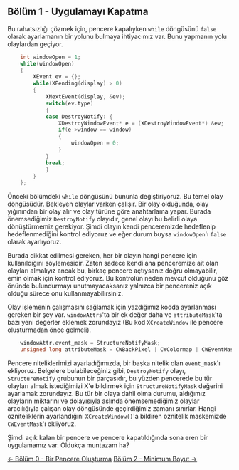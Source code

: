 ## Bölüm 1 - Uygulamayı Kapatma

Bu rahatsızlığı çözmek için, pencere kapalıyken `while` döngüsünü `false` olarak ayarlamanın bir yolunu bulmaya ihtiyacımız var. Bunu yapmanın yolu olaylardan geçiyor.

```c
    int windowOpen = 1;
    while(windowOpen)
    {
        XEvent ev = {};
        while(XPending(display) > 0)
        {
            XNextEvent(display, &ev);
            switch(ev.type)
            {
            case DestroyNotify: {
                XDestroyWindowEvent* e = (XDestroyWindowEvent*) &ev;
                if(e->window == window)
                {
                    windowOpen = 0;
                }
            }
            break;
            }
        }
    };
```

Önceki bölümdeki `while` döngüsünü bununla değiştiriyoruz. Bu temel olay döngüsüdür. Bekleyen olaylar varken çalışır. Bir olay olduğunda, olay yığınından bir olay alır ve olay türüne göre anahtarlama yapar. Burada önemsediğimiz `DestroyNotify` olayıdır, genel olayı bu belirli olaya dönüştürmemiz gerekiyor. Şimdi olayın kendi penceremizde hedeflenip hedeflenmediğini kontrol ediyoruz ve eğer durum buysa `windowOpen`'ı `false` olarak ayarlıyoruz.

Burada dikkat edilmesi gereken, her bir olayın hangi pencere için kullanıldığını söylemesidir. Zaten sadece kendi ana penceremize ait olan olayları almalıyız ancak bu, birkaç pencere açtıysanız doğru olmayabilir, emin olmak için kontrol ediyoruz. Bu kontrolün neden mevcut olduğunu göz önünde bulundurmayı unutmayacaksanız yalnızca bir pencereniz açık olduğu sürece onu kullanmayabilirsiniz.

Olay işlemenin çalışmasını sağlamak için yazdığımız kodda ayarlanması gereken bir şey var. `windowAttrs`'ta bir ek değer daha ve `attributeMask`'ta bazı yeni değerler eklemek zorundayız (Bu kod `XCreateWindow` ile pencere oluşturmadan önce gelmeli).

```c
    windowAttr.event_mask = StructureNotifyMask;
    unsigned long attributeMask = CWBackPixel | CWColormap | CWEventMask;
```

Pencere niteliklerimizi ayarladığımızda, bir başka nitelik olan `event_mask`'ı ekliyoruz. Belgelere bulabileceğiniz gibi, `DestroyNotify` olayı, `StructureNotify` grubunun bir parçasıdır, bu yüzden pencerede bu tür olayları almak istediğimizi X'e bildirmek için `StructureNotifyMask` değerini ayarlamak zorundayız. Bu tür bir olaya dahil olma durumu, aldığımız olayların miktarını ve dolayısıyla aslında önemsemediğimiz olaylar aracılığıyla çalışan olay döngüsünde geçirdiğimiz zamanı sınırlar. Hangi özniteliklerin ayarlandığını `XCreateWindow()`'a bildiren öznitelik maskemizde `CWEventMask`'ı ekliyoruz.

Şimdi açık kalan bir pencere ve pencere kapatıldığında sona eren bir uygulamamız var. Oldukça muntazam ha?

[<- Bölüm 0 - Bir Pencere Oluşturma](../bir-pencere-olusturma/README.md) [Bölüm 2 - Minimum Boyut ->](../minimum-boyut/README.md)
